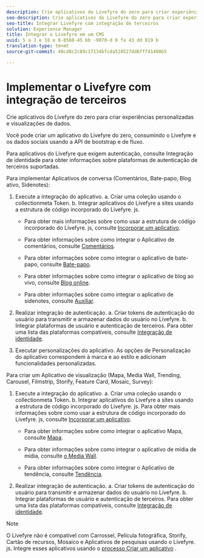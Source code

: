 ```yaml
---
description: Crie aplicativos do Livefyre do zero para criar experiências personalizadas e visualizações de dados.
seo-description: Crie aplicativos do Livefyre do zero para criar experiências personalizadas e visualizações de dados.
seo-title: Integrar Livefyre com integração de terceiros
solution: Experience Manager
title: Integrar o Livefyre em um CMS
uuid: 5 a 3 e 18 e 8-8568-45 bb -9070-d 0 fa 43 dd 819 b
translation-type: tm+mt
source-git-commit: 40cd8c2c89c17134bfcda510527dd6fff41400b5

---
```



# Implementar o Livefyre com integração de terceiros

Crie aplicativos do Livefyre do zero para criar experiências personalizadas e visualizações de dados.

Você pode criar um aplicativo do Livefyre do zero, consumindo o Livefyre e os dados sociais usando a API de bootstrap e de fluxo.

Para aplicativos do Livefyre que exigem autenticação, consulte Integração de identidade para obter informações sobre plataformas de autenticação de terceiros suportadas.

Para implementar Aplicativos de conversa (Comentários, Bate-papo, Blog ativo, Sidenotes):

1. Execute a integração do aplicativo.
a. Criar uma coleção usando o collectionmeta Token.
b. Integrar aplicativos do Livefyre a sites usando a estrutura de código incorporado do Livefyre. js.

   * Para obter mais informações sobre como usar a estrutura de código incorporado do Livefyre. js, consulte [Incorporar um aplicativo](/help/implementation/c-getting-started/c-implementation-process/c-using-livefyre.js-to-create-customize-and-use-apps-on-your-site.md).

   * Para obter informações sobre como integrar o Aplicativo de comentários, consulte [Comentários](/help/using/c-about-apps/c-comments/c-comments.md).

   * Para obter informações sobre como integrar o aplicativo de bate-papo, consulte [Bate-papo](/help/using/c-about-apps/c-chat-app/c-chat-app.md).

   * Para obter informações sobre como integrar o aplicativo de blog ao vivo, consulte [Blog online](/help/using/c-about-apps/c-liveblog-app/c-liveblog-app.md).

   * Para obter informações sobre como integrar o aplicativo de sidenotes, consulte [Auxiliar](/help/using/c-about-apps/c-sidenotes-app/c-sidenotes-app.md).

1. Realizar integração de autenticação.
a. Criar tokens de autenticação do usuário para transmitir e armazenar dados do usuário no Livefyre.
b. Integrar plataformas de usuário e autenticação de terceiros. Para obter uma lista das plataformas compatíveis, consulte [Integração de identidade](/help/implementation/t-about-identity-integration/t-about-identity-integration.md).

1. Executar personalizações do aplicativo. As opções de Personalização do aplicativo correspondem à marca e ao estilo e adicionam funcionalidades personalizadas.

Para criar um Aplicativo de visualização (Mapa, Media Wall, Trending, Carousel, Filmstrip, Storify, Feature Card, Mosaic, Survey):

1. Execute a integração do aplicativo.
a. Criar uma coleção usando o collectionmeta Token.
b. Integrar aplicativos do Livefyre a sites usando a estrutura de código incorporado do Livefyre. js. Para obter mais informações sobre como usar a estrutura de código incorporado do Livefyre. js, consulte [Incorporar um aplicativo](/help/implementation/c-getting-started/c-implementation-process/c-using-livefyre.js-to-create-customize-and-use-apps-on-your-site.md).

   * Para obter informações sobre como integrar o aplicativo Mapa, consulte [Mapa](/help/using/c-about-apps/c-map-app/c-map-app.md).

   * Para obter informações sobre como integrar o aplicativo de mídia de mídia, consulte [o Media Wall](/help/using/c-about-apps/c-media-wall-app/c-media-wall-app.md).

   * Para obter informações sobre como integrar o Aplicativo de tendência, consulte [Tendência](/help/using/c-about-apps/c-trending-app/c-trending-app.md).

1. Realizar integração de autenticação.
a. Criar tokens de autenticação do usuário para transmitir e armazenar dados do usuário no Livefyre.
b. Integrar plataformas de usuário e autenticação de terceiros. Para obter uma lista das plataformas compatíveis, consulte [Integração de identidade](/help/implementation/t-about-identity-integration/t-about-identity-integration.md).

>[!NOTE]
>
>O Livefyre não é compatível com Carrossel, Película fotográfica, Storify, Cartão de recursos, Mosaico e Aplicativos de pesquisas usando o Livefyre. js.
Integre esses aplicativos usando o [processo Criar um aplicativo](/help/using/c-about-apps/c-create-an-app.md) .